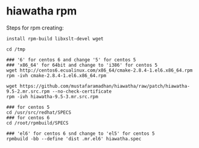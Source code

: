 hiawatha rpm
========

Steps for rpm creating:

    install rpm-build libxslt-devel wget
    
    cd /tmp
    
    ### '6' for centos 6 and change '5' for centos 5
    ### 'x86_64' for 64bit and change to 'i386' for centos 5
    wget http://centos6.ecualinux.com/x86_64/cmake-2.8.4-1.el6.x86_64.rpm
    rpm -ivh cmake-2.8.4-1.el6.x86_64.rpm
    
    wget https://github.com/mustafaramadhan/hiawatha/raw/patch/hiawatha-9.5-2.mr.src.rpm --no-check-certificate
    rpm -ivh hiawatha-9.5-3.mr.src.rpm
    
    ### for centos 5
    cd /usr/src/redhat/SPECS
    ### for centos 6
    cd /root/rpmbuild/SPECS
    
    ### 'el6' for centos 6 snd change to 'el5' for centos 5
    rpmbuild -bb --define 'dist .mr.el6' hiawatha.spec
    
    
